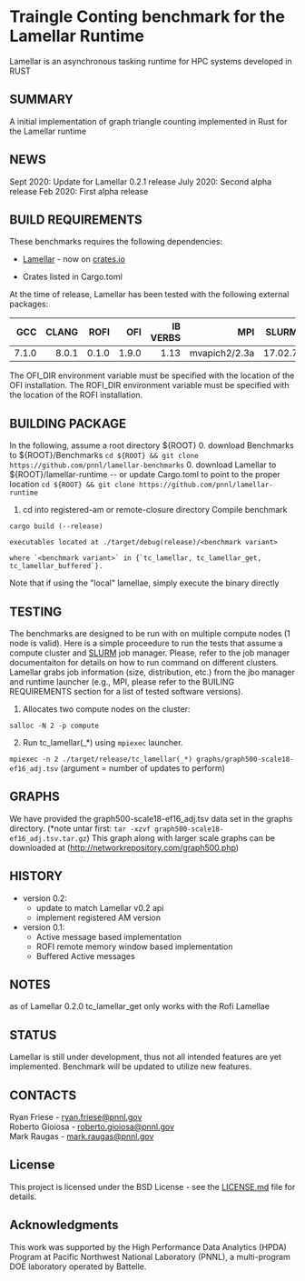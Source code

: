 Traingle Conting benchmark for the Lamellar Runtime
=================================================

Lamellar is an asynchronous tasking runtime for HPC systems developed in RUST

SUMMARY
-------

A initial implementation of graph triangle counting implemented in Rust for the Lamellar runtime

NEWS
----
Sept 2020: Update for Lamellar 0.2.1 release
July 2020: Second alpha release
Feb 2020: First alpha release

BUILD REQUIREMENTS
------------------
These benchmarks requires the following dependencies:

* [Lamellar](https://github.com/pnnl/lamellar-runtime) - now on [crates.io](https://crates.io/crates/lamellar)

* Crates listed in Cargo.toml

At the time of release, Lamellar has been tested with the following external packages:

| **GCC** | **CLANG** | **ROFI**  | **OFI**   | **IB VERBS**  | **MPI**       | **SLURM** | **LAMELLAR** |
|--------:|----------:|----------:|----------:|--------------:|--------------:|----------:|-------------:|
| 7.1.0   | 8.0.1     | 0.1.0     | 1.9.0     | 1.13          | mvapich2/2.3a | 17.02.7   | 0.2.1        |

The OFI_DIR environment variable must be specified with the location of the OFI installation.
The ROFI_DIR environment variable must be specified with the location of the ROFI installation.

BUILDING PACKAGE
----------------
In the following, assume a root directory ${ROOT}
0. download Benchmarks to ${ROOT}/Benchmarks 
    `cd ${ROOT} && git clone https://github.com/pnnl/lamellar-benchmarks`
0. download Lamellar to ${ROOT}/lamellar-runtime  -- or update Cargo.toml to point to the proper location
    `cd ${ROOT} && git clone https://github.com/pnnl/lamellar-runtime`

1. cd into registered-am or remote-closure directory Compile benchmark

`cargo build (--release)`

    executables located at ./target/debug(release)/<benchmark variant>

    where `<benchmark variant>` in {`tc_lamellar, tc_lamellar_get, tc_lamellar_buffered`}.


Note that if using the "local" lamellae, simply execute the binary directly


TESTING
-------
The benchmarks are designed to be run with on multiple compute nodes (1 node is valid). Here is a simple proceedure to run the tests that assume a compute cluster and [SLURM](https://slurm.schedmd.com) job manager. Please, refer to the job manager documentaiton for details on how to run command on different clusters. Lamellar grabs job information (size, distribution, etc.) from the jbo manager and runtime launcher (e.g., MPI, please refer to the BUILING REQUIREMENTS section for a list of tested software versions).

1. Allocates two compute nodes on the cluster:

`salloc -N 2 -p compute`

2. Run tc_lamellar(_*) using `mpiexec` launcher.

`mpiexec -n 2 ./target/release/tc_lamellar(_*) graphs/graph500-scale18-ef16_adj.tsv`  (argument = number of updates to perform)

GRAPHS
------
We have provided the graph500-scale18-ef16_adj.tsv data set in the graphs directory.
(*note untar first: `tar -xzvf graph500-scale18-ef16_adj.tsv.tar.gz`)
This graph along with larger scale graphs can be downloaded at (http://networkrepository.com/graph500.php)


HISTORY
-------
- version 0.2:
  - update to match Lamellar v0.2 api
  - implement registered AM version
- version 0.1:
  - Active message based implementation
  - ROFI remote memory window based implementation
  - Buffered Active messages
  
NOTES
-----
as of Lamellar 0.2.0 tc_lamellar_get only works with the Rofi Lamellae

STATUS
------
Lamellar is still under development, thus not all intended features are yet
implemented. Benchmark will be updated to utilize new features.

CONTACTS
--------
Ryan Friese     - ryan.friese@pnnl.gov  
Roberto Gioiosa - roberto.gioiosa@pnnl.gov  
Mark Raugas     - mark.raugas@pnnl.gov  

## License

This project is licensed under the BSD License - see the [LICENSE.md](LICENSE.md) file for details.

## Acknowledgments

This work was supported by the High Performance Data Analytics (HPDA) Program at Pacific Northwest National Laboratory (PNNL),
a multi-program DOE laboratory operated by Battelle.
